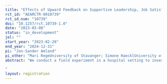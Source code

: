 ```yaml
---
title: "Effects of Upward Feedback on Supportive Leadership, Job Satisfaction and Engagement: An Experimental Field Investigation "
rct_id: "AEARCTR-0010739"
rct_id_num: "10739"
doi: "10.1257/rct.10739-1.0"
date: "2023-03-08"
status: "in_development"
jel: ""
start_year: "2023-02-20"
end_year: "2024-12-31"
pi: "Jon-Sander Amland"
pi_other: "Mari RegeUniversity of Stavanger; Simone HaecklUniversity of Stavanger"
abstract: "We conduct a field experiment in a hospital setting to investigate whether upward feedback can increase supportive leadership behaviors (subproject 1) and whether it can improve employees’ job satisfaction, work engagement, reduce intention to quit and quitting, and in a second step increase core key performance indicators (KPIs) (subproject 2). 
"
layout: registration
---
```


